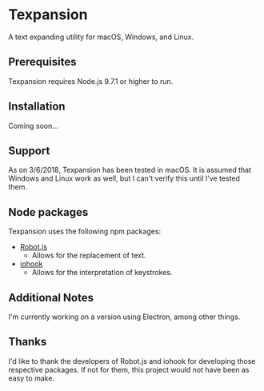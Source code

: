 # Texpansion
A text expanding utility for macOS, Windows, and Linux.

## Prerequisites
Texpansion requires Node.js 9.7.1 or higher to run.
 
## Installation
Coming soon...

## Support
As on 3/6/2018, Texpansion has been tested in macOS. It is assumed that Windows and Linux work as well, but I can't verify this until I've tested them.

## Node packages
Texpansion uses the following npm packages:
- [Robot.js](https://github.com/octalmage/robotjs)
  - Allows for the replacement of text.
- [iohook](https://github.com/WilixLead/iohook) 
  - Allows for the interpretation of keystrokes.

## Additional Notes
I'm currently working on a version using Electron, among other things.

## Thanks
I'd like to thank the developers of Robot.js and iohook for developing those respective packages. If not for them, this project would not have been as easy to make.
